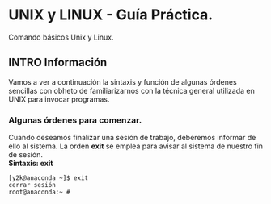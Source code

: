 # UNIX y LINUX - Guía Práctica.

Comando básicos Unix y Linux.

## INTRO Información

Vamos a ver a continuación la sintaxis y función de algunas órdenes sencillas con obheto de familiarizarnos con la técnica general utilizada en UNIX para invocar programas.

### Algunas órdenes para comenzar.

Cuando deseamos finalizar una sesión de trabajo, deberemos informar de ello al sistema. La orden <strong>exit</strong> se emplea para avisar al sistema de nuestro fin de sesión.<br/>
<strong>Sintaxis: exit</strong>

```
[y2k@anaconda ~]$ exit
cerrar sesión
root@anaconda:~ #
```
